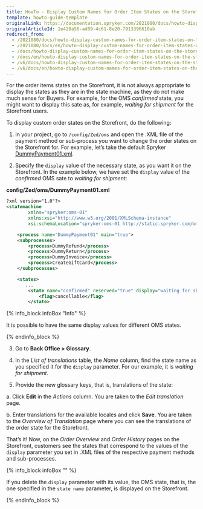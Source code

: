 ```yaml
---
title: HowTo - Display Custom Names for Order Item States on the Storefront
template: howto-guide-template
originalLink: https://documentation.spryker.com/2021080/docs/howto-display-custom-names-for-order-item-states-on-the-storefront
originalArticleId: 1e420a56-ad89-4c61-8e20-7913396610ab
redirect_from:
  - /2021080/docs/howto-display-custom-names-for-order-item-states-on-the-storefront
  - /2021080/docs/en/howto-display-custom-names-for-order-item-states-on-the-storefront
  - /docs/howto-display-custom-names-for-order-item-states-on-the-storefront
  - /docs/en/howto-display-custom-names-for-order-item-states-on-the-storefront
  - /v6/docs/howto-display-custom-names-for-order-item-states-on-the-storefront
  - /v6/docs/en/howto-display-custom-names-for-order-item-states-on-the-storefront
---
```


For the order items states on the Storefront, it is not always appropriate to display the states as they are in the state machine, as they do not make much sense for Buyers. For example, for the OMS *confirmed* state, you might want to display this sate as, for example, *waiting for shipment* for the Storefront users.

To display custom order states on the Storefront, do the following:

1. In your project, go to `/config/Zed/oms` and open the .XML file of the payment method or sub-process you want to change the order states on the Storefront for. For example, let’s take the default Spryker [DummyPayment01.xml](https://github.com/spryker-shop/suite/blob/master/config/Zed/oms/DummyPayment01.xml).

2. Specify the `display` value of the necessary state, as you want it on the Storefront. In the example below, we have set the `display` value of the *confirmed* OMS sate to *waiting for shipment*:

**config/Zed/oms/DummyPayment01.xml**

```xml
?xml version="1.0"?>
<statemachine
        xmlns="spryker:oms-01"
        xmlns:xsi="http://www.w3.org/2001/XMLSchema-instance"
        xsi:schemaLocation="spryker:oms-01 http://static.spryker.com/oms-01.xsd">

    <process name="DummyPayment01" main="true">
    <subprocesses>
        <process>DummyRefund</process>
        <process>DummyReturn</process>
        <process>DummyInvoice</process>
        <process>CreateGiftCard</process>
    </subprocesses>

    <states>
       ...
        <state name="confirmed" reserved="true" display="waiting for shipment">
            <flag>cancellable</flag>
        </state>
```

{% info_block infoBox "Info" %}

It is possible to have the same display values for different OMS states.

{% endinfo_block %}

3. Go to **Back Office > Glossary**.

4. In the *List of translations* table, the *Name* column, find the state name as you specified it for the `display` parameter. For our example, it is *waiting for shipment*.

5. Provide the new glossary keys, that is, translations of the state:

a. Click **Edit** in the *Actions* column. You are taken to the *Edit translation* page.

b. Enter translations for the available locales and click **Save**. You are taken to the *Overview of Translation* page where you can see the translations of the order state for the Storefront.

That’s it! Now, on the *Order Overview* and *Order History* pages on the Storefront, customers see the states that correspond to the values of the `display` parameter you set in .XML files of the respective payment methods and sub-processes.

{% info_block infoBox "" %}

If you delete the `display` parameter with its value, the OMS state, that is, the one specified in the `state name` parameter, is displayed on the Storefront.

{% endinfo_block %}
